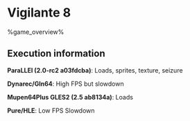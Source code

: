 # Vigilante 8 

%game_overview%

## Execution information

**ParaLLEl (2.0-rc2 a03fdcba)**: Loads, sprites, texture, seizure

**Dynarec/Gln64**: High FPS but slowdown

**Mupen64Plus GLES2 (2.5 ab8134a)**: Loads

**Pure/HLE**: Low FPS Slowdown